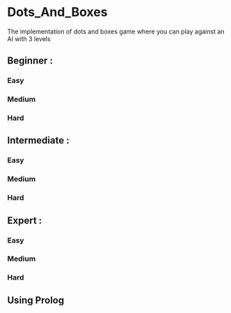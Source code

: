 # Dots_And_Boxes
The implementation of dots and boxes game where you can play against an AI with 3 levels


## Beginner :
### Easy
### Medium
### Hard
## Intermediate :
### Easy
### Medium
### Hard
## Expert :
### Easy
### Medium
### Hard

## Using Prolog
